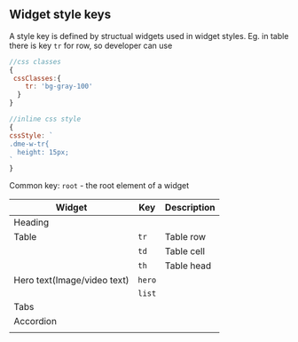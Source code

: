 Widget style keys
----------

A style key is defined by structual widgets used in widget styles. Eg. in table there is key `tr` for row, so developer can use 
```javascript
//css classes
{
 cssClasses:{
    tr: 'bg-gray-100'
  }
}

//inline css style
{
cssStyle: `
.dme-w-tr{
  height: 15px;
`
}
```

Common key: `root` - the root element of a widget

| Widget | Key | Description |
|--------|-----|-------------|
|   Heading |    |             |
|   Table   |  `tr`   |     Table row        |
|        |    `td` |       Table cell      |
|        |   `th`  |   Table head          |
|   Hero text(Image/video text)     | `hero`    |             |
|                                   | `list`    |             |
|   Tabs     |     |             |
|   Accordion     |     |             |
|        |     |             |
